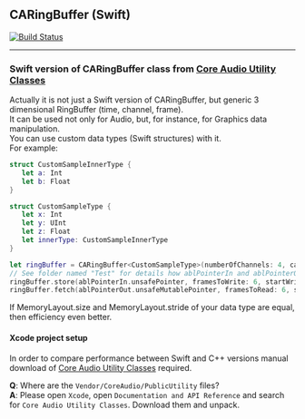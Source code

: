 ## CARingBuffer (Swift)

[![Build Status](https://travis-ci.org/vgorloff/CARingBuffer.svg?branch=master)](https://travis-ci.org/vgorloff/CARingBuffer)

---

### Swift version of CARingBuffer class from [Core Audio Utility Classes](https://www.google.de/search?q=Core+Audio+Utility+Classes)

Actually it is not just a Swift version of CARingBuffer, but generic 3 dimensional RingBuffer (time, channel, frame).   
It can be used not only for Audio, but, for instance, for Graphics data manipulation.   
You can use custom data types (Swift structures) with it.   
For example:

```swift
struct CustomSampleInnerType {
   let a: Int
   let b: Float
}

struct CustomSampleType {
   let x: Int
   let y: UInt
   let z: Float
   let innerType: CustomSampleInnerType
}

let ringBuffer = CARingBuffer<CustomSampleType>(numberOfChannels: 4, capacityFrames: 8)
// See folder named "Test" for details how ablPointerIn and ablPointerOut were defined...
ringBuffer.store(ablPointerIn.unsafePointer, framesToWrite: 6, startWrite: 0)
ringBuffer.fetch(ablPointerOut.unsafeMutablePointer, framesToRead: 6, startRead: 0)
```
If MemoryLayout.size and MemoryLayout.stride of your data type are equal, then efficiency even better.

#### Xcode project setup

In order to compare performance between Swift and C++ versions manual download of [Core Audio Utility Classes](https://www.google.de/search?q=Core+Audio+Utility+Classes) required.


**Q**: Where are the `Vendor/CoreAudio/PublicUtility` files?  
**A**: Please open `Xcode`, open `Documentation and API Reference` and search for `Core Audio Utility Classes`. Download them and unpack.

